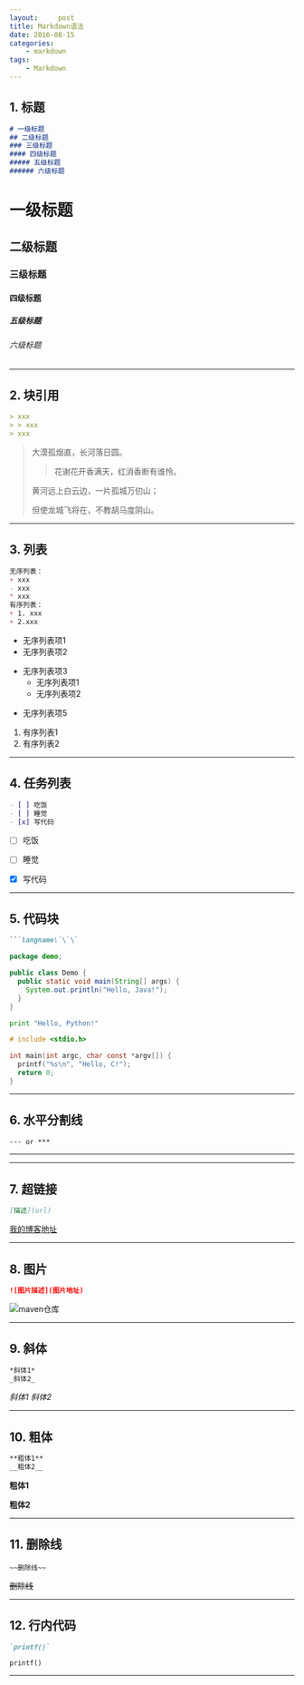 ```yaml
---
layout:     post
title: Markdown语法
date: 2016-08-15
categories:
    - markdown
tags:
    - Markdown
---
```

## 1. 标题

```markdown
# 一级标题
## 二级标题
### 三级标题
#### 四级标题
##### 五级标题
###### 六级标题
```

# 一级标题

## 二级标题

### 三级标题

#### 四级标题

##### 五级标题

###### 六级标题
---

## 2. 块引用

```markdown
> xxx
> > xxx
> xxx
```

> 大漠孤烟直，长河落日圆。
>
>
> > 花谢花开香满天，红消香断有谁怜。
>
>
> 黄河远上白云边，一片孤城万仞山；
>
> 但使龙城飞将在，不教胡马度阴山。

---

## 3. 列表

```markdown
无序列表：
+ xxx
- xxx
* xxx
有序列表：
+ 1. xxx
+ 2.xxx
```
+ 无序列表项1
+ 无序列表项2
- 无序列表项3
    * 无序列表项1
    * 无序列表项2
+ 无序列表项5
1. 有序列表1
2. 有序列表2

---

## 4. 任务列表

```markdown
- [ ] 吃饭
- [ ] 睡觉
- [x] 写代码
```

- [ ] 吃饭

- [ ] 睡觉

- [x] 写代码

---

## 5. 代码块

```markdown
​```langname\`\`\`
```

```java
package demo;

public class Demo {
  public static void main(String[] args) {
    System.out.println("Hello, Java!");
  }
}
```

```python
print "Hello, Python!"
```

```c
# include <stdio.h>

int main(int argc, char const *argv[]) {
  printf("%s\n", "Hello, C!");
  return 0;
}
```

---

## 6. 水平分割线

```markdown
--- or ***
```

---
***

## 7. 超链接
```markdown
[描述](url)
```

[我的博客地址](http://mszhe.me/)

---

## 8. 图片
```markdown
![图片描述](图片地址)
```
![maven仓库](http://mvnrepository.com/assets/images/392dffac024b9632664e6f2c0cac6fe5-logo.png)

---

## 9. 斜体
```markdown
*斜体1*
_斜体2_
```

*斜体1*
_斜体2_

---

## 10. 粗体
```markdown
**粗体1**
__粗体2__
```

**粗体1**

__粗体2__

---

## 11. 删除线
```markdo
~~删除线~~
```

~~删除线~~

---

## 12. 行内代码
```markdown
`printf()`
```

`printf()`

---